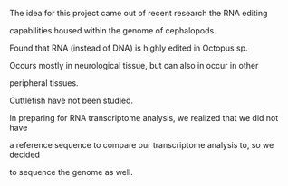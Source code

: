 The idea for this project came out of recent research the RNA editing

capabilities housed within the genome of cephalopods.





Found that RNA \(instead of DNA\) is highly edited in Octopus sp.





Occurs mostly in neurological tissue, but can also in occur in other

peripheral tissues.





Cuttlefish have not been studied.





In preparing for RNA transcriptome analysis, we realized that we did not have

a reference sequence to compare our transcriptome analysis to, so we decided

to sequence the genome as well.

